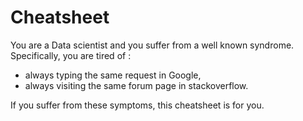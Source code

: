 # Cheatsheet 

You are a Data scientist and you suffer from a well known syndrome. Specifically, you are tired of :

* always typing the same request in Google,
* always visiting the same forum page in stackoverflow.

If you suffer from these symptoms, this cheatsheet is for you.